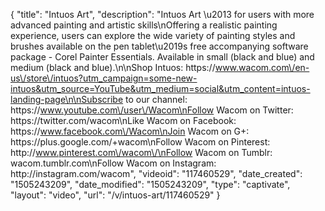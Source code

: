 {
    "title": "Intuos Art",
    "description": "Intuos Art \u2013 for users with more advanced painting and artistic skills\nOffering a realistic painting experience, users can explore the wide variety of painting styles and brushes available on the pen tablet\u2019s free accompanying software package - Corel Painter Essentials. Available in small (black and blue) and medium (black and blue).\n\nShop Intuos: https:\/\/www.wacom.com\/en-us\/store\/intuos?utm_campaign=some-new-intuos&utm_source=YouTube&utm_medium=social&utm_content=intuos-landing-page\n\nSubscribe to our channel: https:\/\/www.youtube.com\/user\/Wacom\nFollow Wacom on Twitter: https:\/\/twitter.com\/wacom\nLike Wacom on Facebook: https:\/\/www.facebook.com\/Wacom\nJoin Wacom on G+: https:\/\/plus.google.com\/+wacom\nFollow Wacom on Pinterest: http:\/\/www.pinterest.com\/wacom\/\nFollow Wacom on Tumblr: wacom.tumblr.com\nFollow Wacom on Instagram: http:\/\/instagram.com\/wacom",
    "videoid": "117460529",
    "date_created": "1505243209",
    "date_modified": "1505243209",
    "type": "captivate",
    "layout": "video",
    "url": "\/v\/intuos-art\/117460529"
}